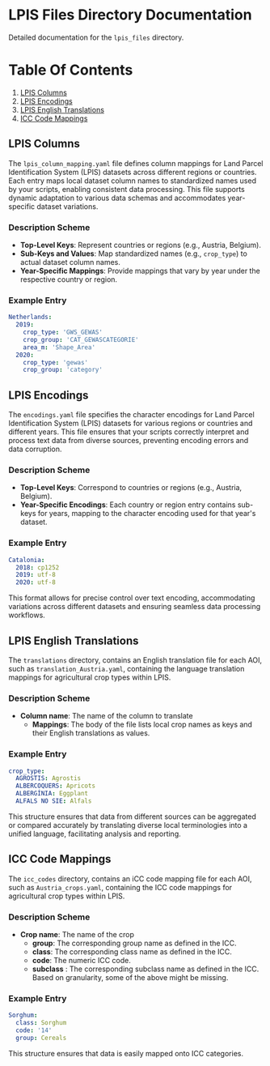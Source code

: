 # LPIS Files Directory Documentation

Detailed documentation for the `lpis_files` directory.

# Table Of Contents
1. [LPIS Columns](#lpis_columns)
2. [LPIS Encodings](#encodings)
3. [LPIS English Translations](#translations)
4. [ICC Code Mappings](#icc_codes)

## LPIS Columns <a name="lpis_columns"></a>

The `lpis_column_mapping.yaml` file defines column mappings for Land Parcel Identification System (LPIS) datasets across different regions or countries. Each entry maps local dataset column names to standardized names used by your scripts, enabling consistent data processing. This file supports dynamic adaptation to various data schemas and accommodates year-specific dataset variations.

### Description Scheme

- **Top-Level Keys**: Represent countries or regions (e.g., Austria, Belgium).
- **Sub-Keys and Values**: Map standardized names (e.g., `crop_type`) to actual dataset column names.
- **Year-Specific Mappings**: Provide mappings that vary by year under the respective country or region.

### Example Entry
```yaml
Netherlands:
  2019:
    crop_type: 'GWS_GEWAS'
    crop_group: 'CAT_GEWASCATEGORIE'
    area_m: 'Shape_Area'
  2020:
    crop_type: 'gewas'
    crop_group: 'category'
```
## LPIS Encodings <a name="encodings"></a>

The `encodings.yaml` file specifies the character encodings for Land Parcel Identification System (LPIS) datasets for various regions or countries and different years. This file ensures that your scripts correctly interpret and process text data from diverse sources, preventing encoding errors and data corruption.

### Description Scheme

- **Top-Level Keys**: Correspond to countries or regions (e.g., Austria, Belgium).
- **Year-Specific Encodings**: Each country or region entry contains sub-keys for years, mapping to the character encoding used for that year's dataset.

### Example Entry

```yaml
Catalonia:
  2018: cp1252
  2019: utf-8
  2020: utf-8

```

This format allows for precise control over text encoding, accommodating variations across different datasets and ensuring seamless data processing workflows.

## LPIS English Translations <a name="translations"></a>

The `translations` directory, contains an English translation file for each AOI, such as `translation_Austria.yaml`, containing the language translation mappings for agricultural crop types within LPIS.

### Description Scheme
- **Column name**: The name of the column to translate
  - **Mappings**: The body of the file lists local crop names as keys and their English translations as values.

### Example Entry

```yaml
crop_type:
  AGROSTIS: Agrostis
  ALBERCOQUERS: Apricots
  ALBERGÍNIA: Eggplant
  ALFALS NO SIE: Alfals
```
This structure ensures that data from different sources can be aggregated or compared accurately by translating diverse local terminologies into a unified language, facilitating analysis and reporting.

## ICC Code Mappings <a name="icc_codes"></a>

The `icc_codes` directory, contains an iCC code mapping file for each AOI, such as `Austria_crops.yaml`, containing the ICC code mappings for agricultural crop types within LPIS.

### Description Scheme
- **Crop name**: The name of the crop 
  - **group**: The corresponding group name as defined in the ICC.
  - **class**: The corresponding class name as defined in the ICC.
  - **code**: The numeric ICC code.
  - **subclass** : The corresponding subclass name as defined in the ICC.
Based on granularity, some of the above might be missing. 

### Example Entry

```yaml
Sorghum:
  class: Sorghum
  code: '14'
  group: Cereals
```

This structure ensures that data is easily mapped onto ICC categories.